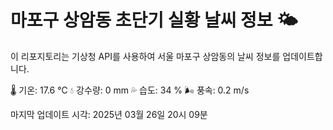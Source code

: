 
# 마포구 상암동 초단기 실황 날씨 정보 🌤️

이 리포지토리는 기상청 API를 사용하여 서울 마포구 상암동의 날씨 정보를 업데이트합니다. 

🌡️ 기온: 17.6 ℃
💧 강수량: 0 mm
💦 습도: 34 %
🌬️ 풍속: 0.2 m/s

마지막 업데이트 시각: 2025년 03월 26일 20시 09분    
